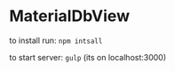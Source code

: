 MaterialDbView
==============

to install run: ```npm intsall```

to start server: ```gulp```
(its on localhost:3000)
